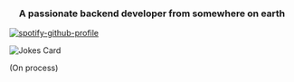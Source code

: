 
<!--
**kumal3east/kumal3east** is a ✨ _special_ ✨ repository because its `README.md` (this file) appears on your GitHub profile.

Here are some ideas to get you started:

- 🔭 I’m currently working on ...
- 🌱 I’m currently learning ...
- 👯 I’m looking to collaborate on ...
- 🤔 I’m looking for help with ...
- 💬 Ask me about ...
- 📫 How to reach me: ...
- 😄 Pronouns: ...
- ⚡ Fun fact: ...
-->

<div  align="center">
  <img  align="center" src="https://readme-typing-svg.herokuapp.com?size=27&color=7C9EB2&lines=Hi+%F0%9F%90%BB%E2%80%8D%E2%9D%84%EF%B8%8F%2C+It's+Chirawit+here" alt="" />
</div>

<h3 align="center">A passionate backend developer from somewhere on earth</h3>

[![spotify-github-profile](https://spotify-github-profile.vercel.app/api/view?uid=2clnizs8unlijc3r6q1tk0858&cover_image=true&theme=compact)](https://spotify-github-profile.vercel.app/api/view?uid=2clnizs8unlijc3r6q1tk0858&redirect=true)

<img src="https://readme-jokes.vercel.app/api?hideBorder&theme=radical" alt="Jokes Card" />

(On process)
